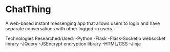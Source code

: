 # ChatThing

A web-based instant messenging app that allows users to login and have separate conversations with other logged-in users.

Technologies Researched/Used:
-Python
-Flask 
-Flask-Socketio websocket library
-JQuery
-JSEncrypt encryption library
-HTML/CSS
-Jinja